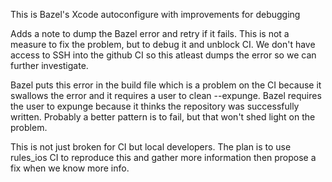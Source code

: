 This is Bazel's Xcode autoconfigure with improvements for debugging

Adds a note to dump the Bazel error and retry if it fails. This is not a
measure to fix the problem, but to debug it and unblock CI. We don't have
access to SSH into the github CI so this atleast dumps the error so we can
further investigate.

Bazel puts this error in the build file which is a problem on the CI because it
swallows the error and it requires a user to clean --expunge. Bazel requires
the user to expunge because it thinks the repository was successfully written.
Probably a better pattern is to fail, but that won't shed light on the problem.

This is not just broken for CI but local developers. The plan is to use
rules_ios CI to reproduce this and gather more information then propose a fix
when we know more info.

